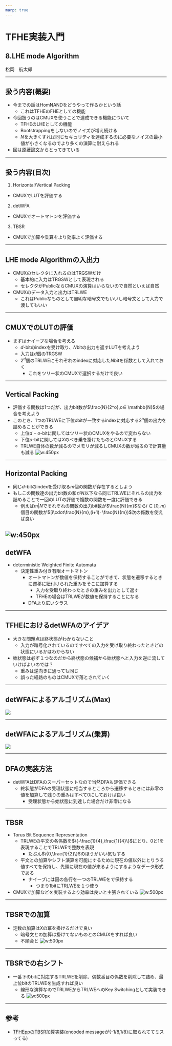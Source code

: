 ```yaml
---
marp: true
---
```

<!-- 
theme: default
size: 16:9
paginate: true
footer : ![](../../image/ccbysa.png) [licence](https://creativecommons.org/licenses/by-sa/4.0/)
style: |
  h1, h2, h3, h4, h5, header, footer {
        color: white;
    }
  section {
    background-color: #505050;
    color:white
  }
  table{
      color:black
  }
  code{
    color:black
  }
    a {
    font-weight:bold;
    color:#F00;
  } 
-->

<!-- page_number: true -->

# TFHE実装入門

## 8.LHE mode Algorithm

松岡　航太郎


---

## 扱う内容(概要)

- 今までの話はHomNANDをどうやって作るかという話
  - これはTFHEのFHEとしての機能
- 今回扱うのはCMUXを使うことで達成できる機能について
  - TFHEのLHEとしての機能
  - Bootstrappingをしないのでノイズが増え続ける
  - $N$を大きくすれば同じセキュリティを達成するのに必要なノイズの最小値が小さくなるのでより多くの演算に耐えられる
- 図は[原著論文](https://eprint.iacr.org/2018/421)からとってきている

---

## 扱う内容(目次)

1. Horizontal/Vertical Packing
  - CMUXでLUTを評価する
2. detWFA
  - CMUXでオートマトンを評価する
3. TBSR
  - CMUXで加算や乗算をより効率よく評価する

---

## LHE mode Algorithmの入出力

- CMUXのセレクタに入れるのはTRGSWだけ
  - 基本的に入力はTRGSWとして表現される
  - セレクタがPublicならCMUXの演算はいらないので自然といえば自然
- CMUXのデータ入力と出力はTRLWE
  - これはPublicなものとして自明な暗号文でもいいし暗号文として入力で渡してもいい

---

## CMUXでのLUTの評価

- まずはナイーブな場合を考える
  - $d$-bitのindexを受け取り、$N$bitの出力を返すLUTを考えよう
  - 入力は$d$個のTRGSW
  - $2^d$個のTRLWEにそれぞれのindexに対応した$N$bitを係数として入れておく
    - これをツリー状のCMUXで選択するだけで良い

---

## Vertical Packing

- 評価する関数は1つだが、出力bit数が$\frac{N}{2^o},o∈ \mathbb{N}$の場合を考えよう
- このとき、1つのTRLWEに下位$o$bitが一致するindexに対応する$2^o$個の出力を詰めることができる
  - 上位$d-o$-bitに関してはツリー状のCMUXをやるので変わらない
  - 下位$o$-bitに関しては$X$のべき乗を掛けたものとCMUXする
  - TRLWE自体の数が減るのでメモリが減るしCMUXの数が減るので計算量も減る
![w:450px](../../image/verticalpacking.jpg)

---

## Horizontal Packing

- 同じ$d$-bitのindexを受け取る$m$個の関数が存在するとしよう
- もしこの関数達の出力bit数の和が$N$以下なら同じTRLWEにそれらの出力を詰めることで一回のLUTの評価で複数の関数を一度に評価できる
  - 例えば$m|N$でそれぞれの関数の出力bit数が$\frac{N}{m}$なら$i∈[0,m)$個目の関数が$[i\cdot\frac{N}{m},(i+1)⋅ \frac{N}{m})$次の係数を使えば良い


![w:450px](../../image/packings.jpg)
---

## detWFA

- deterministic Weighted Finite Automata
  - 決定性重み付き有限オートマトン
    - オートマトンが数値を保持することができて、状態を遷移するときに遷移に紐付けられた重みをそこに加算する
      - 入力を受取り終わったときの重みを出力として返す
      - TFHEの場合はTRLWEが数値を保持することになる
    - DFAより広いクラス

---

## TFHEにおけるdetWFAのアイデア

- 大きな問題点は終状態がわからないこと
  - 入力が暗号化されているのですべての入力を受け取り終わったときどの状態にいるかはわからない
- 始状態は必ず１つなのだから終状態の候補から始状態へと入力を逆に流していけばよいのでは？
  - 重みは逆向きに通っても同じ
  - 誤った経路のものはCMUXで落とされていく

---

## detWFAによるアルゴリズム(Max)

![](../../image/detwfaMAX.jpg)

---

## detWFAによるアルゴリズム(乗算)

![](../../image/detwfaMUL.jpg)

---

## DFAの実装方法

- detWFAはDFAのスーパーセットなので当然DFAも評価できる
  - 終状態がDFAの受理状態に相当するところから遷移するときには非零の値を加算して残りの重みはすべて0にしておけば良い
    - 受理状態から始状態に到達した場合だけ非零になる

---

## TBSR

- Torus Bit Sequence Representation
  - TRLWEの平文の各係数を$\{-\frac{1}{4},\frac{1}{4}\}$にとり、0と1を表現することでTRLWEで整数を表現
    - たぶん$\{0,\frac{1}{2}\}$のほうがいい気もする
  - 平文との加算やシフト演算を可能にするために現在の値以外にとりうる値すべてを保持し、先頭に現在の値が来るようにするようなデータ形式である
    - ナイーブには図の各行を一つのTRLWEをで保持する
      - つまり1bitにTRLWEを１つ使う
- CMUXで加算などを実装するより効率は良いと主張されている
![w:500px](../../image/bsr.jpg)

---

## TBSRでの加算
- 定数の加算は$X$の冪を掛けるだけで良い
  - 暗号文との加算は掛けてないものとのCMUXをすれば良い
  - 不順会と
![w:500px](../../image/tbsradd.jpg)

---

## TBSRでの右シフト

- 一番下のbitに対応するTRLWEを削除、偶数番目の係数を削除して詰め、最上位bitのTRLWEを生成すれば良い
  - 線形な演算なのでTRLWEからTRLWEへのKey Switchingとして実装できる
![w:500px](../../image/tbsrshift.jpg)

---

## 参考

- [TFHEppのTBSR加算実装](https://github.com/virtualsecureplatform/TFHEpp/blob/master/test/bitsequencerepresentation.cpp)(encoded messageが{-1/8,1/8}に取られててミスってる)